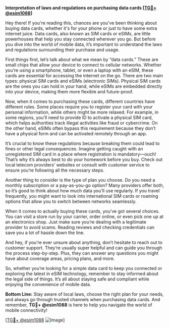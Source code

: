 **Interpretation of laws and regulations on purchasing data cards [[TG💪+ @esim1088](https://t.me/s/esim1088)]**

Hey there! If you're reading this, chances are you've been thinking about buying data cards, whether it's for your phone or just to have some extra internet juice. Data cards, also known as SIM cards or eSIMs, are little powerhouses that help you stay connected wherever you go. But before you dive into the world of mobile data, it’s important to understand the laws and regulations surrounding their purchase and usage.

First things first, let’s talk about what we mean by “data cards.” These are small chips that allow your device to connect to cellular networks. Whether you’re using a smartphone, tablet, or even a laptop with an eSIM, these cards are essential for accessing the internet on the go. There are two main types: physical SIM cards and eSIMs (electronic SIMs). Physical SIM cards are the ones you can hold in your hand, while eSIMs are embedded directly into your device, making them more flexible and future-proof.

Now, when it comes to purchasing these cards, different countries have different rules. Some places require you to register your card with your personal information, while others might be more relaxed. For example, in some regions, you’ll need to provide ID to activate a physical SIM card, which helps authorities track illegal activities like fraud or cybercrime. On the other hand, eSIMs often bypass this requirement because they don’t have a physical form and can be activated remotely through an app.

It’s crucial to know these regulations because breaking them could lead to fines or other legal consequences. Imagine getting caught with an unregistered SIM card in a place where registration is mandatory—ouch! That’s why it’s always best to do your homework before you buy. Check out local telecom providers’ websites or consult with customer service to ensure you’re following all the necessary steps.

Another thing to consider is the type of plan you choose. Do you need a monthly subscription or a pay-as-you-go option? Many providers offer both, so it’s good to think about how much data you’ll use regularly. If you travel frequently, you might want to look into international SIM cards or roaming options that allow you to switch between networks seamlessly.

When it comes to actually buying these cards, you’ve got several choices. You can visit a store run by your carrier, order online, or even pick one up at an electronics shop. Just make sure you’re dealing with a legitimate provider to avoid scams. Reading reviews and checking credentials can save you a lot of hassle down the line.

And hey, if you’re ever unsure about anything, don’t hesitate to reach out to customer support. They’re usually super helpful and can guide you through the process step-by-step. Plus, they can answer any questions you might have about coverage areas, pricing plans, and more.

So, whether you’re looking for a simple data card to keep you connected or exploring the latest in eSIM technology, remember to stay informed about the legal side of things. It’s all about staying safe and compliant while enjoying the convenience of mobile data.

**Bottom Line:** Stay aware of local laws, choose the right plan for your needs, and always go through trusted channels when purchasing data cards. And remember, **TG💪+ @esim1088** is here to help you navigate the world of mobile connectivity! 

[[TG💪+ @esim1088](https://t.me/s/esim1088) ![Image](https://i.postimg.cc/Y0z9fWf4/image.png)]